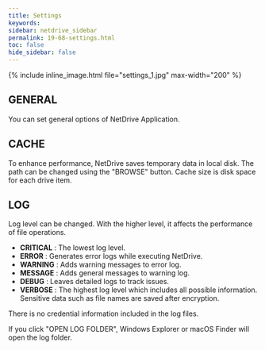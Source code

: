 ```yaml
---
title: Settings
keywords:
sidebar: netdrive_sidebar
permalink: 19-68-settings.html
toc: false
hide_sidebar: false
---
```


{% include inline_image.html file="settings_1.jpg" max-width="200" %}

## GENERAL

You can set general options of NetDrive Application.

## CACHE

To enhance performance, NetDrive saves temporary data in local disk. The path can be changed using the "BROWSE" button.
Cache size is disk space for each drive item.

## LOG

Log level can be changed. With the higher level, it affects the performance of file operations.

- **CRITICAL** : The lowest log level.
- **ERROR** : Generates error logs while executing NetDrive.
- **WARNING** : Adds warning messages to error log.
- **MESSAGE** : Adds general messages to warning log.
- **DEBUG** : Leaves detailed logs to track issues.
- **VERBOSE** : The highest log level which includes all possible information. Sensitive data such as file names are saved after encryption.

There is no credential information included in the log files.

If you click "OPEN LOG FOLDER", Windows Explorer or macOS Finder will open the log folder.
